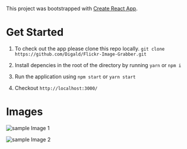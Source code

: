 This project was bootstrapped with [Create React App](https://github.com/facebook/create-react-app).

# Get Started
1) To check out the app please clone this repo locally. 
`git clone https://github.com/Digald/Flickr-Image-Grabber.git`

2) Install depencies in the root of the directory by running
`yarn` or `npm i`

3) Run the application using `npm start` or `yarn start`

4) Checkout `http://localhost:3000/`

# Images
![sample Image 1](https://i.gyazo.com/e3a234232e3fc46a0c64def988edd9b0.jpg)

![sample Image 2](https://i.gyazo.com/d7a8d77006d74ff8694b0c86d5fa7994.png)